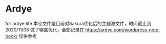 # Ardye
for ardye life
本仓文件是目前对Sakura优化后的主题源文件，时间截止到2020/11/08
做了哪些优化，全部记录在 https://ardye.com/wordpress-note-book/ 仅供参考
